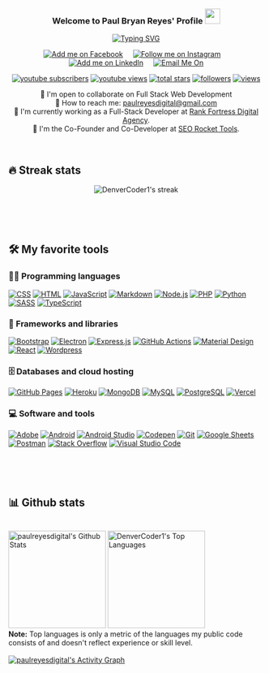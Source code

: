 
<div align="center">
  
<!--   PROFILE INTRO  -->
  <h3>Welcome to Paul Bryan Reyes' Profile <img height="30em" src="https://camo.githubusercontent.com/e8e7b06ecf583bc040eb60e44eb5b8e0ecc5421320a92929ce21522dbc34c891/68747470733a2f2f6d656469612e67697068792e636f6d2f6d656469612f6876524a434c467a6361737252346961377a2f67697068792e676966" /></h3> 
  
<!--   TYPING SVG -->
[![Typing SVG](https://readme-typing-svg.herokuapp.com?color=F75C7E&center=true&lines=5%2B+years+in+coding+experience;Experienced+UI+%2F+UX+Designer;Full+Stack+Web+Developer;Always+Learning+New+Things)](https://git.io/typing-svg)
  
<!--   SOCIAL ACCOUNTS -->
   <p>
    <a href="https://www.facebook.com/seyluap/"><img title="Add me on Facebook" src="https://img.shields.io/badge/Facebook-1877F2?style=for-the-badge&logo=facebook&logoColor=white" /></a>
    &#8287;&#8287;&#8287;
    <a href="#"><img title="Follow me on Instagram" src="https://img.shields.io/badge/Instagram-E4405F?style=for-the-badge&logo=instagram&logoColor=white" /></a>
    &#8287;&#8287;&#8287;
    <a href="#"><img title="Add me on LinkedIn" src="https://img.shields.io/badge/LinkedIn-0077B5?style=for-the-badge&logo=linkedin&logoColor=white" /></a>
    &#8287;&#8287;&#8287;
    <a href="mailto:paulreyesdigital@gmail.com"><img title="Email Me On" src="https://img.shields.io/badge/Gmail-D14836?style=for-the-badge&logo=gmail&logoColor=white" /></a>
</p>
  
<!-- Social badges section -->
<!-- Badges with custom icons - https://github.com/DenverCoder1/custom-icon-badges -->
<!-- YouTube stats - https://github.com/DenverCoder1/github-readme-youtube-stats -->
<!-- View counter - https://github.com/DenverCoder1/Simple-View-Counter -->
<!-- Star counter - https://github.com/idealclover/GitHub-Star-Counter -->
<p align="center">
<!--   <a href="https://www.youtube.com/c/DevProTips?sub_confirmation=1"> -->
  <a href="#">
    <img alt="youtube subscribers" title="Subscribe to my YouTube channel" src="https://custom-icon-badges.herokuapp.com/youtube/channel/subscribers/UC5BSh6bN5S02f2RkuHcIeCQ?color=%23E05D44&label=SUBSCRIBE&logo=video&logoColor=white&style=for-the-badge&labelColor=CE4630"/></a> 
  <a href="#">
    <img alt="youtube views" title="YouTube views" src="https://custom-icon-badges.herokuapp.com/youtube/channel/views/UC5BSh6bN5S02f2RkuHcIeCQ?color=%23E1AD0E&logo=video&logoColor=white&style=for-the-badge&labelColor=C79600"/></a> 
  <a href="https://github.com/paulreyesdigital?tab=repositories&sort=stargazers">
    <img alt="total stars" title="Total stars on GitHub" src="https://custom-icon-badges.herokuapp.com/badge/dynamic/json?logo=star&color=55960c&labelColor=488207&label=Stars&style=for-the-badge&query=%24.stars&url=https://api.github-star-counter.workers.dev/user/paulreyesdigital"/></a>
  <a href="https://github.com/paulreyesdigital?tab=followers">
    <img alt="followers" title="Follow me on Github" src="https://custom-icon-badges.herokuapp.com/github/followers/paulreyesdigital?color=236ad3&labelColor=1155ba&style=for-the-badge&logo=person-add&label=Follow&logoColor=white"/></a>
  <a href="#">
    <img alt="views" title="GitHub profile views" src="https://freshidea.com/jonah/app/DenverCoder1-profile-views"/></a>
</p>
  
  🤝 I'm open to collaborate on Full Stack Web Development<br>
  📧 How to reach me: <a href="mailto:paulreyesdigital@gmail.com">paulreyesdigital@gmail.com</a><!-- & <a href="#">Twitter @PaulReyesDigital</a> --> <br>
  💼 I'm currently working as a Full-Stack Developer at [Rank Fortress Digital Agency](https://rankfortress.com/).<br>
  🚀 I'm the Co-Founder and Co-Developer at [SEO Rocket Tools](https://seorockettools.com/).<br>
</div>


<!-- - <a href="https://www.facebook.com/seyluap/">Facebook</a>
- <a href="https://www.instagram.com/pbreyse/">Instagram</a>
- <a href="www.linkedin.com/in/paulreyesdigital">LinkedIn</a>
- <a href="https://twitter.com/reyes_digital">Twitter</a> -->
<!-- - <a href="#">Youtube</a> -->
<!-- - <a href="#">Codepen</a> -->
<!-- - <a href="#">Figma</a> -->
<!-- - <a href="#">Hashnode</a> -->
<!-- - <a href="#">Dev.to</a> -->







<p>&nbsp;</p>


## 🔥 Streak stats

<!-- GitHub Readme Streak Stats - https://github.com/DenverCoder1/github-readme-streak-stats -->
<p align="center">
    <img title="🔥 Get streak stats for your profile at git.io/streak-stats" alt="DenverCoder1's streak" src="https://github-readme-streak-stats.herokuapp.com/?user=paulreyesdigital&theme=monokai-metallian&hide_border=true"/>
</p>

<br />
<br />
<br />

## 🛠️ My favorite tools

### 👨‍💻 Programming languages

<p>
    <a href="#"><img alt="CSS" src="https://img.shields.io/badge/CSS-1572B6.svg?logo=css3&logoColor=white"></a>
    <a href="#"><img alt="HTML" src="https://img.shields.io/badge/HTML-E34F26.svg?logo=html5&logoColor=white"></a>
    <a href="#"><img alt="JavaScript" src="https://img.shields.io/badge/JavaScript-F7DF1E.svg?logo=javascript&logoColor=black"></a>
    <a href="#"><img alt="Markdown" src="https://img.shields.io/badge/Markdown-000000.svg?logo=markdown&logoColor=white"></a>
    <a href="#"><img alt="Node.js" src="https://img.shields.io/badge/Node.js-43853D.svg?logo=node.js&logoColor=white"></a>
    <a href="#"><img alt="PHP" src="https://img.shields.io/badge/PHP-777BB4.svg?logo=php&logoColor=white"></a>
    <a href="#"><img alt="Python" src="https://img.shields.io/badge/Python-14354C.svg?logo=python&logoColor=white"></a>
    <a href="#"><img alt="SASS" src="https://img.shields.io/badge/Sass-hotpink.svg?logo=SASS&logoColor=white"></a>
    <a href="#"><img alt="TypeScript" src="https://img.shields.io/badge/TypeScript-007ACC.svg?logo=typescript&logoColor=white"></a>
</p>

### 🧰 Frameworks and libraries

<p>
    <a href="#"><img alt="Bootstrap" src="https://img.shields.io/badge/Bootstrap-7952B3.svg?logo=bootstrap&logoColor=white"></a>
    <a href="#"><img alt="Electron" src="https://img.shields.io/badge/Electron-20232e.svg?logo=electron&logoColor=white"></a>
    <a href="#"><img alt="Express.js" src="https://img.shields.io/badge/Express.js-404d59.svg?logo=express&logoColor=white"></a>
    <a href="#"><img alt="GitHub Actions" src="https://img.shields.io/badge/GitHub%20Actions-2671E5.svg?logo=github%20actions&logoColor=white"></a>
    <a href="#"><img alt="Material Design" src="https://img.shields.io/badge/Material%20Design-0081CB.svg?logo=material-design&logoColor=white"></a>
    <a href="#"><img alt="React" src="https://img.shields.io/badge/React-20232a.svg?logo=react&logoColor=%2361DAFB"></a>
    <a href="#"><img alt="Wordpress" src="https://img.shields.io/badge/Wordpress-21759B?logo=wordpress&logoColor=white"></a>
</p>

### 🗄️ Databases and cloud hosting

<p>
    <a href="#"><img alt="GitHub Pages" src="https://img.shields.io/badge/GitHub%20Pages-327FC7.svg?logo=github&logoColor=white"></a>
    <a href="#"><img alt="Heroku" src="https://img.shields.io/badge/Heroku-430098.svg?logo=heroku&logoColor=white"></a>
    <a href="#"><img alt="MongoDB" src ="https://img.shields.io/badge/MongoDB-4ea94b.svg?logo=mongodb&logoColor=white"></a>
    <a href="#"><img alt="MySQL" src="https://img.shields.io/badge/MySQL-00f.svg?logo=mysql&logoColor=white"></a>
    <a href="#"><img alt="PostgreSQL" src ="https://img.shields.io/badge/PostgreSQL-316192.svg?logo=postgresql&logoColor=white"></a>
    <a href="#"><img alt="Vercel" src="https://img.shields.io/badge/Vercel-000000.svg?logo=vercel&logoColor=white"></a>
</p>

### 💻 Software and tools

<p>
    <a href="#"><img alt="Adobe" src="https://img.shields.io/badge/Adobe-FF0000.svg?logo=adobe&logoColor=white"></a>
    <a href="#"><img alt="Android" src="https://img.shields.io/badge/Android-3DDC84?logo=android&logoColor=white"></a>
    <a href="#"><img alt="Android Studio" src="https://img.shields.io/badge/Android%20Studio-008678.svg?logo=android-studio&logoColor=white"></a>
    <a href="#"><img alt="Codepen" src="https://img.shields.io/badge/Codepen-000000.svg?logo=codepen&logoColor=white"></a>
    <a href="#"><img alt="Git" src="https://img.shields.io/badge/Git-F05033.svg?logo=git&logoColor=white"></a>
    <a href="#"><img alt="Google Sheets" src="https://img.shields.io/badge/Google%20Sheets-34A853.svg?logo=google%20sheets&logoColor=white"></a>
    <a href="#"><img alt="Postman" src="https://img.shields.io/badge/Postman-FF6C37?logo=postman&logoColor=white"></a>
    <a href="#"><img alt="Stack Overflow" src="https://img.shields.io/badge/-Stack%20Overflow-FE7A16?logo=stack-overflow&logoColor=white"></a>
    <a href="#"><img alt="Visual Studio Code" src="https://img.shields.io/badge/Visual%20Studio%20Code-0078d7.svg?logo=visual-studio-code&logoColor=white"></a>
</p>


<br />
<br />
<br />

## 📊 Github stats

<!-- https://github.com/anuraghazra/github-readme-stats -->
  <br/>
    <a href="https://github.com/anuraghazra/github-readme-stats"><img alt="paulreyesdigital's Github Stats" src="https://denvercoder1-github-readme-stats.vercel.app/api/?username=paulreyesdigital&show_icons=true&count_private=true&theme=react&hide_border=true&bg_color=1F222E&title_color=F85D7F&icon_color=F8D866" height="192px"/></a>
  <a href="https://github.com/anuraghazra/github-readme-stats"><img alt="DenverCoder1's Top Languages" src="https://github-readme-stats.vercel.app/api/top-langs/?username=paulreyesdigital&langs_count=8&layout=compact&theme=react&hide_border=true&bg_color=1F222E&title_color=F85D7F&icon_color=F8D866&hide=Jupyter%20Notebook" height="192px"/></a>
  <br/>
  <b>Note:</b> Top languages is only a metric of the languages my public code consists of and doesn't reflect experience or skill level.

<br />
<br />
<!-- https://github.com/ashutosh00710/github-readme-activity-graph -->
<a href="https://github.com/ashutosh00710/github-readme-activity-graph"><img alt="paulreyesdigital's Activity Graph" src="https://denvercoder1-activity-graph.herokuapp.com/graph/?username=paulreyesdigital&bg_color=1F222E&color=F8D866&line=F85D7F&point=FFFFFF&hide_border=true" /></a>

